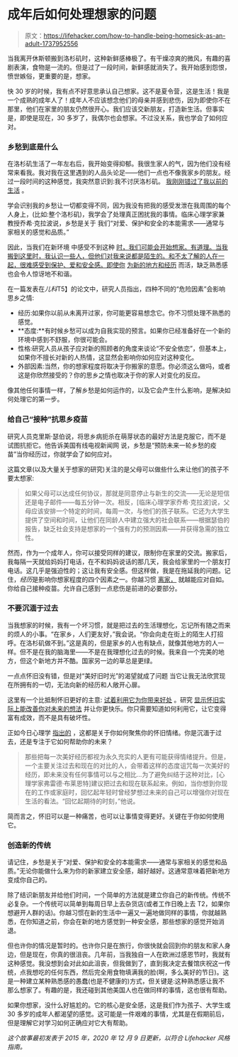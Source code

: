 # 成年后如何处理想家的问题

> 原文：<https://lifehacker.com/how-to-handle-being-homesick-as-an-adult-1737952556>

当我离开休斯顿搬到洛杉矶时，这种新鲜感棒极了。有干燥凉爽的微风，有趣的喜剧表演，食物是一流的。但是过了一段时间，新鲜感就消失了。我开始感到怨恨，愤世嫉俗，更重要的是，想家。



快 30 岁的时候，我有点不好意思承认自己想家。这不是夏令营，这是生活！我是一个成熟的成年人了！成年人不应该想念他们的母亲并感到悲伤，因为即使你不在那里，他们在家里的朋友仍然很开心。我们应该交新朋友，打造新生活。但事实是，即使是现在，30 多岁了，我偶尔也会想家。不过没关系，我也学会了如何应对。

### 乡愁到底是什么

在洛杉矶生活了一年左右后，我开始变得抑郁。我很生家人的气，因为他们没有经常来看我。我对我在这里遇到的人品头论足——他们一点也不像我家乡的朋友。经过一段时间的这种感觉，我突然意识到:我不讨厌洛杉矶。 [我刚刚错过了我以前的生活](https://lifehacker.com/what-i-wish-id-known-before-moving-halfway-around-the-1482116159) 。

学会识别我的乡愁让一切都变得不同，因为我没有把我的感受发泄在我周围的每个人身上，(比如:整个洛杉矶)，我学会了处理真正困扰我的事情。临床心理学家兼教授乔希·克拉波说，乡愁是关于 我们“对爱、保护和安全的本能需求——通常与家相关的感觉和品质。”

因此，当我们在新环境 中感受不到这种 [时，我们可能会开始想家。有道理。当我搬到这里时，我认识一些人，但他们对我来说都是陌生的。和不太了解的人在一起，很难感受到保护、爱和安全感。即使你](https://lifehacker.com/what-i-wish-id-known-before-moving-halfway-around-the-1482116159) [为新的地方和经历](https://lifehacker.com/why-new-experiences-are-important-and-how-they-positiv-5802583) 而活，缺乏熟悉感也会令人惊讶地不和谐。

在一篇发表在*儿科*T5】的论文中，研究人员指出，四种不同的“危险因素”会影响思乡之情:

*   经历:如果你以前从未离开过家，你可能更容易想念它。你不习惯处理不熟悉的感觉。
*   **态度:**有时候乡愁可以成为自我实现的预言。如果你已经准备好在一个新的环境中感到不舒服，你很可能会。
*   性格:研究人员从孩子应对新的照顾者的角度来谈论“不安全依恋”，但基本上，如果你不擅长对新的人热情，这显然会影响你如何应对这种变化。
*   外部因素:当然，你的想家程度将取决于你搬家的意愿。你必须这么做吗，或者这是你欣然接受的？你的思乡之情也取决于你的家人对变化的反应。

像其他任何事情一样，了解乡愁是如何运作的，以及它会产生什么影响，是解决如何处理它的第一步。

### 给自己“接种”抗思乡疫苗

研究人员克里斯·瑟伯说，将思乡病扼杀在萌芽状态的最好方法是克服它，而不是试图抗拒它。他告诉美国有线电视新闻网 说，乡愁是“预防未来一轮乡愁的疫苗”当你经历过，你就学会了如何应对。

这篇文章(以及大量关于想家的研究)关注的是父母可以做些什么来让他们的孩子不要太想家:

> 如果父母可以达成任何协议，那就是同意停止与新生的交流——无论是短信还是电子邮件——每五分钟一次。相反，[临床心理学家乔希·克拉波]说，父母应该安排一个特定的时间，每周一次，与他们的孩子联系。它还为大学生提供了空间和时间，让他们在同龄人中建立强大的社会联系——根据瑟伯的报告，缺乏社会支持是想家的一个强有力的预测因素——并获得急需的独立性。

然而，作为一个成年人，你可以接受同样的建议，限制你在家里的交流。搬家后，我每隔一天就给妈妈打电话，在不和妈妈说话的那几天，我会给家里的一个朋友打电话。这几乎是强迫性的；这让我有安全感。但这样做，我是在拖延我的问题。记住，*经历*是影响你想家程度的四个因素之一。你越习惯 [离家，](https://lifehacker.com/what-i-wish-id-known-before-moving-halfway-around-the-1482116159) 就越能应对自如。你给自己接种疫苗。允许自己感到一点悲伤是前进的必要部分。

### 不要沉湎于过去

当我想家的时候，我有一个坏习惯，就是把过去的生活理想化，忘记所有随之而来的烦人的小事。“在家乡，人们更友好，”我会说。“你会向走在街上的陌生人打招呼。在洛杉矶做不到。”这是真的，但是家乡的人也有缺点，就像其他地方的人一样。但不是在我的脑海里——不是在我理想化过去的时候。我来自一个完美的地方，但这个新地方并不酷。国家另一边的草总是更绿。

一点点怀旧没有错，但是对“美好旧时光”的渴望就成了问题 当它让我无法欣赏现在所拥有的一切，无法向新的经历和人敞开心扉。

这里有一个比抵制怀旧更好的主意: [试着利用它为你带来好处](http://lifehacker.com/how-to-use-nostalgia-to-your-advantage-instead-of-gett-1681068093) 。研究 [显示怀旧实际上能改善你对未来的想法](http://psp.sagepub.com/content/39/11/1484.abstract) 并让你更快乐。你只需要知道如何利用它，让它变得富有成效，而不是具有破坏性。

正如今日心理学 [指出的](https://www.psychologytoday.com/articles/200605/the-art-remembrance) ，这都是关于你如何聚焦你的怀旧情绪。你是沉湎于过去，还是专注于它如何帮助你的未来？

> 那些把每一次美好经历都视为永久充实的人更有可能获得情绪提升。但是，一个主要关注过去和现在的对比的人，会带着这样的态度诅咒每一次美好的经历，即未来没有任何事情可以与之相比...为了避免纠结于这种对比，[心理学家弗雷德·布莱恩特]建议把过去和现在联系起来。例如，当你想到你现在的工作或家庭时，回忆起年轻时曾经梦想过未来的自己可以增强你对现在生活的看法。“回忆起期待的时刻，”他说。

简而言之，怀旧可以是一种痛苦，也可以让事情变得更好。关键在于你如何使用它。

### 创造新的传统

请记住，乡愁是关于“对爱、保护和安全的本能需求——通常与家相关的感觉和品质。”无论你能做什么来为你的新家建立安全感，越好越好。这通常意味着把新地方变成你自己的。

除了结识新朋友并给他们时间，一个简单的方法就是建立你自己的新传统。传统不必复杂。一个传统可以简单到每周日早上去杂货店(或者工作日晚上去 T2，如果你想避开人群的话)。你越习惯在新的生活中一遍又一遍地做同样的事情，你就越熟悉，在你知道之前，你会在新的地方感觉到一种安全感，那些想家的感觉开始消退。

但也许你的情况是暂时的。也许你只是在旅行，你很快就会回到你的朋友和家人身边，但是现在，你真的很沮丧。几年前，当我独自一人在欧洲过感恩节时，我就有这种感觉。我没想到会对此如此沮丧，但我做到了，直到我决定去餐馆庆祝这一传统，点我想吃的任何东西，然后完全用食物填满我的脸(啊，多么美好的节日)。这是一种建立某种熟悉感的愚蠢(也是不健康的)方式，但关键是:这种熟悉感让我不那么想家了。有趣的是，我还碰到其他美国人也在做同样的事情，这也很有帮助。

如果你想家，没什么好尴尬的。它的核心是安全感，这是我们作为孩子、大学生或 30 多岁的成年人都渴望的感觉。这可能是一件艰难的事情，尤其是在假期前后，但是理解它对学习如何正确应对它大有帮助。

*这个故事最初发表于 2015 年，2020 年 12 月 9 日更新，以符合 Lifehacker 风格指南。*